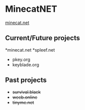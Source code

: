 # MinecatNET
[minecat.net](https://minecat.net)
## Current/Future projects

*minecat.net
*spleef.net
* pkey.org
* keyblade.org

## Past projects

* ~~survival.black~~
* ~~weeb.online~~
* ~~tinymc.net~~
